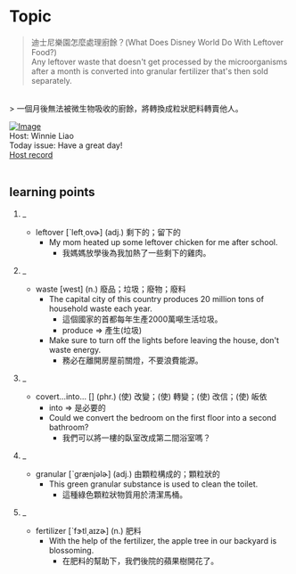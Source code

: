 # Topic

> 迪士尼樂園怎麼處理廚餘？(What Does Disney World Do With Leftover Food?) <br>
> Any leftover waste that doesn't get processed by the microorganisms after a month is converted into granular fertilizer that's then sold separately.

 <br>
> 一個月後無法被微生物吸收的廚餘，將轉換成粒狀肥料轉賣他人。

 <br>

[![Image](https://cdn.voicetube.com/assets/thumbnails/VDSpGnN2dsk.jpg)](https://www.youtube.com/embed/VDSpGnN2dsk?rel=0&showinfo=0&cc_load_policy=0&controls=1&autoplay=1&iv_load_policy=3&playsinline=1&wmode=transparent&start=117&end=125&enablejsapi=1&origin=https://tw.voicetube.com&widgetid=1)<br>
Host: Winnie Liao
<br>Today issue: Have a great day!
<br>
[Host record](https://cdn.voicetube.com/tmp/everyday_records/callmeboss901/2637.mp3)
<br><br>
## learning points
1. _
	* leftover [ˋleft͵ovɚ] (adj.) 剩下的；留下的
        - My mom heated up some leftover chicken for me after school.
            + 我媽媽放學後為我加熱了一些剩下的雞肉。

2. _
	* waste [west] (n.) 廢品；垃圾；廢物；廢料
        - The capital city of this country produces 20 million tons of household waste each year.
            + 這個國家的首都每年生產2000萬噸生活垃圾。
            + produce => 產生(垃圾)
        - Make sure to turn off the lights before leaving the house, don't waste energy.
            + 務必在離開房屋前關燈，不要浪費能源。

3. _
	* covert...into…  [] (phr.) (使) 改變；(使) 轉變；(使) 改信；(使) 皈依
        - into => 是必要的
        - Could we convert the bedroom on the first floor into a second bathroom?
            + 我們可以將一樓的臥室改成第二間浴室嗎？

4. _
	* granular [ˋgrænjəlɚ] (adj.) 由顆粒構成的；顆粒狀的
        - This green granular substance is used to clean the toilet.
            + 這種綠色顆粒狀物質用於清潔馬桶。

5. _
	* fertilizer [ˋfɝtl͵aɪzɚ] (n.) 肥料
        - With the help of the fertilizer, the apple tree in our backyard is blossoming.
            + 在肥料的幫助下，我們後院的蘋果樹開花了。
